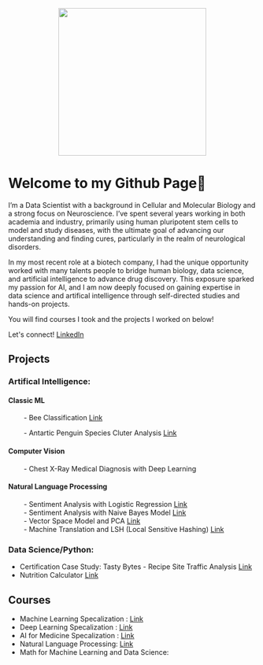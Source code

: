 <div id="header" align="center">
  <img src="https://i.giphy.com/media/v1.Y2lkPTc5MGI3NjExNHJ3YTMwM2RyNGhiNnU0ZmZmOGtsMDZ2b3l0MHdieHBxZGFiZzF4MSZlcD12MV9pbnRlcm5hbF9naWZfYnlfaWQmY3Q9cw/vTNWp0OA3qg9dBzhog/giphy.gif" width="300"/>
</div>

# Welcome to my Github Page👋

I’m a Data Scientist with a background in Cellular and Molecular Biology and a strong focus on Neuroscience. I’ve spent several years working in both academia and industry, primarily using human pluripotent stem cells to model and study diseases, with the ultimate goal of advancing our understanding and finding cures, particularly in the realm of neurological disorders.

In my most recent role at a biotech company, I had the unique opportunity worked with many talents people to bridge human biology, data science, and artificial intelligence to advance drug discovery. This exposure sparked my passion for AI, and I am now deeply focused on gaining expertise in data science and artifical intelligence through self-directed studies and hands-on projects.

You will find courses I took and the projects I worked on below!


<!--🔭 I’m currently working on developing skills in machine learning and artifical intelligence. 
🌱 I’m currently learning computer vision and natural language processing. -->

Let's connect! [LinkedIn](https://www.linkedin.com/in/meiliang-pan)

  
## Projects
### Artifical Intelligence:
#### Classic ML
&nbsp; &nbsp; &nbsp; &nbsp; - Bee Classification  [Link](https://github.com/mei-pan/Bee-Classification/tree/main)

&nbsp; &nbsp; &nbsp; &nbsp; - Antartic Penguin Species Cluter Analysis [Link](https://github.com/mei-pan/Antarctic-Penguin-Species-Cluster-Analysis)
#### Computer Vision
&nbsp; &nbsp; &nbsp; &nbsp; - Chest X-Ray Medical Diagnosis with Deep Learning 
#### Natural Language Processing 
&nbsp; &nbsp; &nbsp; &nbsp; - Sentiment Analysis with Logistic Regression [Link](https://github.com/mei-pan/Natural_Language_Processing_Specialization/blob/main/NLP_C1_W1_Logistic%20Regression%20%20.ipynb)  
&nbsp; &nbsp; &nbsp; &nbsp; - Sentiment Analysis with Naive Bayes Model   [Link](https://github.com/mei-pan/Natural_Language_Processing_Specialization/blob/main/NLP_C1_W2_Navie%20Bayes.ipynb)   
&nbsp; &nbsp; &nbsp; &nbsp; - Vector Space Model and PCA [Link](https://github.com/mei-pan/Natural_Language_Processing_Specialization/blob/main/NLP_C1_W3_Vector_Space_Model.ipynb)  
&nbsp; &nbsp; &nbsp; &nbsp; - Machine Translation and LSH (Local Sensitive Hashing) [Link](https://github.com/mei-pan/Natural_Language_Processing_Specialization/blob/main/NLP_C1_W4_Naive_Machine_Translation_and_LSH.ipynb)

### Data Science/Python:
- Certification Case Study: Tasty Bytes - Recipe Site Traffic Analysis [Link](https://github.com/mei-pan/Tastey_Bytes_in-process/tree/main)
- Nutrition Calculator [Link](https://github.com/mei-pan/nutrition_calculator/tree/main) 
## Courses
- Machine Learning Specalization : [Link](https://github.com/mei-pan/Machine_Learning_Specialization)
- Deep Learning Specalization : [Link](https://github.com/mei-pan/Deep_Learning_Specialization)
- AI for Medicine Specalization : [Link](https://github.com/mei-pan/AI_for_Medicine_Specalization)
- Natural Language Processing: [Link](https://github.com/mei-pan/Natural_Language_Processing_Specialization)
- Math for Machine Learning and Data Science: 
<!--- Data Science Professional
- -->
  
